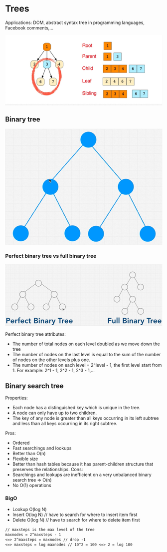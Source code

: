 # Trees
Applications: DOM, abstract syntax tree in programming languages, Facebook comments,...

![tree](./images/tree.jpg)

## Binary tree

![binary tree](./images/binary_tree.jpg)

### Perfect binary tree vs full binary tree

![perfect vs full binary tree](./images/perfect_vs_full_binary_tree.jpg)

Perfect binary tree attributes:
- The number of total nodes on each level doubled as we move down the tree
- The number of nodes on the last level is equal to the sum of the number of nodes on the other levels plus one.
- The number of nodes on each level = 2^level - 1, the first level start from 1. For example: 2^1 - 1, 2^2 - 1, 2^3 - 1,...

## Binary search tree 
Properties:
- Each node has a distinguished key which is unique in the tree.
- A node can only have up to two children.
- The key of any node is greater than all keys occurring in its left subtree and less than all keys occurring in its right subtree.

Pros: 
- Ordered
- Fast searchings and lookups
- Better than O(n)
- Flexible size
- Better than hash tables because it has parent-children structure that preserves the relationships.
Cons:
- Searchings and lookups are inefficient on a very unbalanced binary search tree => O(n)
- No O(1) operations

### BigO
- Lookup O(log N)
- Insert O(log N) // have to search for where to insert item first
- Delete O(log N) // have to search for where to delete item first

```
// maxsteps is the max level of the tree
maxnodes = 2^maxsteps - 1 
<=> 2^maxsteps = maxnodes // drop -1
<=> maxsteps = log maxnodes // 10^2 = 100 <=> 2 = log 100
```